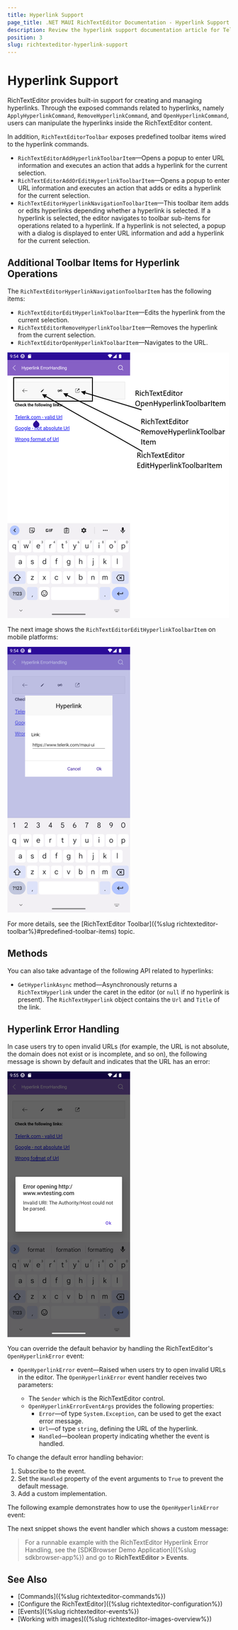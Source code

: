 ```yaml
---
title: Hyperlink Support
page_title: .NET MAUI RichTextEditor Documentation - Hyperlink Support
description: Review the hyperlink support documentation article for Telerik RichTextEditor for .NET MAUI control.
position: 3
slug: richtexteditor-hyperlink-support
---
```


# Hyperlink Support

RichTextEditor provides built-in support for creating and managing hyperlinks. Through the exposed commands related to hyperlinks, namely `ApplyHyperlinkCommand`, `RemoveHyperlinkCommand`, and `OpenHyperlinkCommand`, users can manipulate the hyperlinks inside the RichTextEditor content.

In addition, `RichTextEditorToolbar` exposes predefined toolbar items wired to the hyperlink commands. 

* `RichTextEditorAddHyperlinkToolbarItem`&mdash;Opens a popup to enter URL information and executes an action that adds a hyperlink for the current selection.
* `RichTextEditorAddOrEditHyperlinkToolbarItem`&mdash;Opens a popup to enter URL information and executes an action that adds or edits a hyperlink for the current selection.
* `RichTextEditorHyperlinkNavigationToolbarItem`&mdash;This toolbar item adds or edits hyperlinks depending whether a hyperlink is selected. If a hyperlink is selected, the editor navigates to toolbar sub-items for operations related to a hyperlink. If a hyperlink is not selected, a popup with a dialog is displayed to enter URL information and add a hyperlink for the current selection.

## Additional Toolbar Items for Hyperlink Operations

The `RichTextEditorHyperlinkNavigationToolbarItem` has the following items:

* `RichTextEditorEditHyperlinkToolbarItem`&mdash;Edits the hyperlink from the current selection.
* `RichTextEditorRemoveHyperlinkToolbarItem`&mdash;Removes the hyperlink from the current selection.
* `RichTextEditorOpenHyperlinkToolbarItem`&mdash;Navigates to the URL.

![.NET MAUI RichTextEditor Hyperlink Navigation](images/rte-hyperlink-toolbar.png)

The next image shows the `RichTextEditorEditHyperlinkToolbarItem` on mobile platforms:

![.NET MAUI RichTextEditor Hyperlink Navigation](images/rte-hyperlink-edit.png)

For more details, see the [RichTextEditor Toolbar]({%slug richtexteditor-toolbar%}#predefined-toolbar-items) topic.

## Methods

You can also take advantage of the following API related to hyperlinks:

* `GetHyperlinkAsync` method&mdash;Asynchronously returns a `RichTextHyperlink` under the caret in the editor (or `null` if no hyperlink is present). The `RichTextHyperlink` object contains the `Url` and `Title` of the link.

## Hyperlink Error Handling

In case users try to open invalid URLs (for example, the URL is not absolute, the domain does not exist or is incomplete, and so on), the following message is shown by default and indicates that the URL has an error:

![.NET MAUI RichTextEditor Hyperlink Error Handling](images/rte-hyperlink-error-handling.png)

You can override the default behavior by handling the RichTextEditor's `OpenHyperlinkError` event:

* `OpenHyperlinkError` event&mdash;Raised when users try to open invalid URLs in the editor. The `OpenHyperlinkError` event handler receives two parameters:

	* The `Sender` which is the RichTextEditor control.
	* `OpenHyperlinkErrorEventArgs` provides the following properties:
		* `Error`&mdash;of type `System.Exception`, can be used to get the exact error message.
		* `Url`&mdash;of type `string`, defining the URL of the hyperlink.
		* `Handled`&mdash;boolean property indicating whether the event is handled.

To change the default error handling behavior:

1. Subscribe to the event.
1. Set the `Handled` property of the event arguments to `True` to prevent the default message.
1. Add a custom implementation. 

The following example demonstrates how to use the `OpenHyperlinkError` event:

<snippet id='richtexteditor-hyperlinkerrorhandling-xaml' />

The next snippet shows the event handler which shows a custom message:

<snippet id='richtexteditor-hyperlinkerrorhandling-code' />

> For a runnable example with the RichTextEditor Hyperlink Error Handling, see the [SDKBrowser Demo Application]({%slug sdkbrowser-app%}) and go to **RichTextEditor > Events**.

## See Also

- [Commands]({%slug richtexteditor-commands%})
- [Configure the RichTextEditor]({%slug richtexteditor-configuration%})
- [Events]({%slug richtexteditor-events%})
- [Working with images]({%slug richtexteditor-images-overview%})